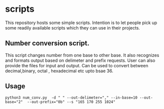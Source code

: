 # scripts
This repository hosts some simple scripts. Intention is to let people pick up some readily available scripts which they can use in their projects.

## Number conversion script. 
This script changes number from one base to other base. It also recognizes and formats output based on delimeter and prefix requests. 
User can also provide the files for input and output. 
Can be used to convert between decimal,binary, octal , hexadecimal etc upto bsae 36. 

## Usage

```
python3 num_conv.py  -d " " --out-delimeter="," --in-base=10 --out-base="2"  --out-prefix="0b" --s "165 170 255 1024" 
```